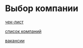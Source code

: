 # Выбор компании

[чек-лист](%D0%92%D1%8B%D0%B1%D0%BE%D1%80%20%D0%BA%D0%BE%D0%BC%D0%BF%D0%B0%D0%BD%D0%B8%D0%B8%201a5d6185023a4ac08ad2dc647218f091/%D1%87%D0%B5%D0%BA-%D0%BB%D0%B8%D1%81%D1%82%205e07f06a1e4542e087160ebea14a7cd3.md)

[список компаний](%D0%92%D1%8B%D0%B1%D0%BE%D1%80%20%D0%BA%D0%BE%D0%BC%D0%BF%D0%B0%D0%BD%D0%B8%D0%B8%201a5d6185023a4ac08ad2dc647218f091/%D1%81%D0%BF%D0%B8%D1%81%D0%BE%D0%BA%20%D0%BA%D0%BE%D0%BC%D0%BF%D0%B0%D0%BD%D0%B8%D0%B8%CC%86%209c6ca0fd9fd84abfa426131e1e3a4666.md)

[вакансии](%D0%92%D1%8B%D0%B1%D0%BE%D1%80%20%D0%BA%D0%BE%D0%BC%D0%BF%D0%B0%D0%BD%D0%B8%D0%B8%201a5d6185023a4ac08ad2dc647218f091/%D0%B2%D0%B0%D0%BA%D0%B0%D0%BD%D1%81%D0%B8%D0%B8%20bee8bf6164314f1685ce63e72271bf62.md)